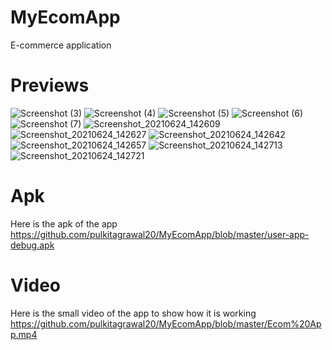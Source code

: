 # MyEcomApp
E-commerce application

# Previews
![Screenshot (3)](https://user-images.githubusercontent.com/69674896/121722191-bf9c5980-cb02-11eb-85ce-65cd22c46320.png)
![Screenshot (4)](https://user-images.githubusercontent.com/69674896/121722226-cdea7580-cb02-11eb-918e-2397fb2a59af.png)
![Screenshot (5)](https://user-images.githubusercontent.com/69674896/121722255-d5aa1a00-cb02-11eb-9301-809fb2ca6cee.png)
![Screenshot (6)](https://user-images.githubusercontent.com/69674896/121722262-d8a50a80-cb02-11eb-9cb8-4a7e1cc03242.png)
![Screenshot (7)](https://user-images.githubusercontent.com/69674896/121769941-0b431780-cb84-11eb-9eab-8a6870c08b84.png)
![Screenshot_20210624_142609](https://user-images.githubusercontent.com/77117240/123234952-0faeef00-d4f9-11eb-8ae0-92c6a4ae825c.png)
![Screenshot_20210624_142627](https://user-images.githubusercontent.com/77117240/123234977-16d5fd00-d4f9-11eb-8524-91f9abbae40e.png)
![Screenshot_20210624_142642](https://user-images.githubusercontent.com/77117240/123234994-1b9ab100-d4f9-11eb-9dc8-db26877c8f63.png)
![Screenshot_20210624_142657](https://user-images.githubusercontent.com/77117240/123235049-26554600-d4f9-11eb-84a7-4bc2393ca08d.png)
![Screenshot_20210624_142713](https://user-images.githubusercontent.com/77117240/123235077-2a816380-d4f9-11eb-90f7-04d7e33bf6ad.png)
![Screenshot_20210624_142721](https://user-images.githubusercontent.com/77117240/123235088-2e14ea80-d4f9-11eb-879e-6cc3fc18b037.png)


# Apk 
Here is the apk of the app
https://github.com/pulkitagrawal20/MyEcomApp/blob/master/user-app-debug.apk


# Video

Here is the small video of the app to show how it is working
https://github.com/pulkitagrawal20/MyEcomApp/blob/master/Ecom%20App.mp4
